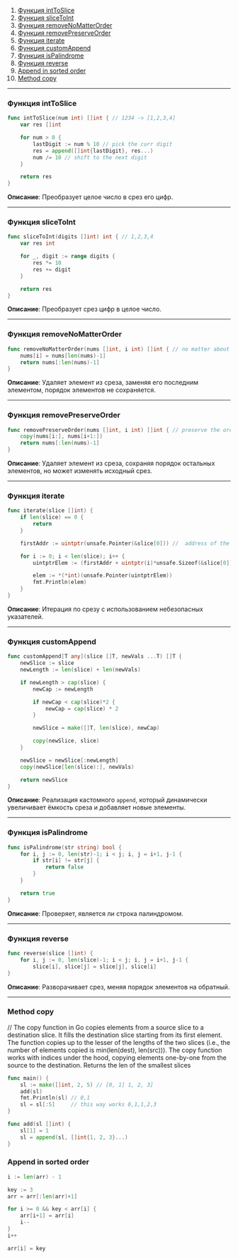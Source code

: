 1. [Функция intToSlice](#int-to-slice-function)  
2. [Функция sliceToInt](#slice-to-int-function)  
3. [Функция removeNoMatterOrder](#remove-no-matter-order-function)  
4. [Функция removePreserveOrder](#remove-preserve-order-function)  
5. [Функция iterate](#iterate-function)  
6. [Функция customAppend](#custom-append-function)  
7. [Функция isPalindrome](#is-palindrome-function)  
8. [Функция reverse](#reverse-function)
9. [Append in sorted order](#append-in-sorted-order)
10. [Method copy](#copy-method)

---

### Функция intToSlice <a id="int-to-slice-function"></a>

```go
func intToSlice(num int) []int { // 1234 -> [1,2,3,4]
	var res []int

	for num > 0 {
		lastDigit := num % 10 // pick the curr digit
		res = append([]int{lastDigit}, res...)
		num /= 10 // shift to the next digit
	}

	return res
}
```

**Описание**: Преобразует целое число в срез его цифр.

---

### Функция sliceToInt <a id="slice-to-int-function"></a>

```go
func sliceToInt(digits []int) int { // 1,2,3,4
	var res int

	for _, digit := range digits {
		res *= 10
		res += digit
	}

	return res
}
```

**Описание**: Преобразует срез цифр в целое число.

---

### Функция removeNoMatterOrder <a id="remove-no-matter-order-function"></a>

```go
func removeNoMatterOrder(nums []int, i int) []int { // no matter about the order
	nums[i] = nums[len(nums)-1]
	return nums[:len(nums)-1]
}
```

**Описание**: Удаляет элемент из среза, заменяя его последним элементом, порядок элементов не сохраняется.

---

### Функция removePreserveOrder <a id="remove-preserve-order-function"></a>

```go
func removePreserveOrder(nums []int, i int) []int { // preserve the order but can change the underlying array.
	copy(nums[i:], nums[i+1:])
	return nums[:len(nums)-1]
}
```

**Описание**: Удаляет элемент из среза, сохраняя порядок остальных элементов, но может изменять исходный срез.

---

### Функция iterate <a id="iterate-function"></a>

```go
func iterate(slice []int) {
	if len(slice) == 0 {
		return
	}

	firstAddr := uintptr(unsafe.Pointer(&slice[0])) //  address of the first element in the slice

	for i := 0; i < len(slice); i++ {
		uintptrElem := (firstAddr + uintptr(i)*unsafe.Sizeof(&slice[0]))

		elem := *(*int)(unsafe.Pointer(uintptrElem))
		fmt.Println(elem)
	}
}
```

**Описание**: Итерация по срезу с использованием небезопасных указателей.

---

### Функция customAppend <a id="custom-append-function"></a>

```go
func customAppend[T any](slice []T, newVals ...T) []T {
	newSlice := slice
	newLength := len(slice) + len(newVals)

	if newLength > cap(slice) {
		newCap := newLength

		if newCap < cap(slice)*2 {
			newCap = cap(slice) * 2
		}

		newSlice = make([]T, len(slice), newCap)

		copy(newSlice, slice)
	}

	newSlice = newSlice[:newLength]
	copy(newSlice[len(slice):], newVals)

	return newSlice
}
```

**Описание**: Реализация кастомного `append`, который динамически увеличивает ёмкость среза и добавляет новые элементы.

---

### Функция isPalindrome <a id="is-palindrome-function"></a>

```go
func isPalindrome(str string) bool {
	for i, j := 0, len(str)-1; i < j; i, j = i+1, j-1 {
		if str[i] != str[j] {
			return false
		}
	}

	return true
}
```

**Описание**: Проверяет, является ли строка палиндромом.

---

### Функция reverse <a id="reverse-function"></a>

```go
func reverse(slice []int) {
	for i, j := 0, len(slice)-1; i < j; i, j = i+1, j-1 {
		slice[i], slice[j] = slice[j], slice[i]
}
```

**Описание**: Разворачивает срез, меняя порядок элементов на обратный.

---

### Method copy <a id="copy-method"></a>


// The copy function in Go copies elements from a source slice to a destination slice. It fills the destination slice starting from its first element. The function copies up to the lesser of the lengths of the two slices (i.e., the number of elements copied is min(len(dest), len(src))). The copy function works with indices under the hood, copying elements one-by-one from the source to the destination. Returns the len of the smallest slices

```go
func main() {
	sl := make([]int, 2, 5) // [0, 1] 1, 2, 3]
	add(sl)
	fmt.Println(sl) // 0,1
	sl = sl[:5]     // this way works 0,1,1,2,3
}

func add(sl []int) {
	sl[1] = 1
	sl = append(sl, []int{1, 2, 3}...)
}
```

### Append in sorted order <a id="append-in-sorted-order"></a>

```go
i := len(arr) - 1

key := 3
arr = arr[:len(arr)+1]

for i >= 0 && key < arr[i] {
	arr[i+1] = arr[i]
	i--
}
i++

arr[i] = key
```